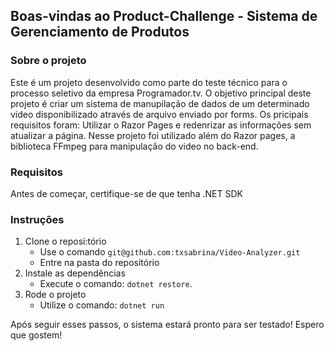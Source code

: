 ## Boas-vindas ao Product-Challenge - Sistema de Gerenciamento de Produtos

### Sobre o projeto 
Este é um projeto desenvolvido como parte do teste técnico para o processo seletivo da empresa Programador.tv. O objetivo principal deste projeto é criar um sistema de manupilação de dados de um determinado video disponibilizado através de arquivo enviado por forms. Os pricipais requisitos foram: Utilizar o Razor Pages e redenrizar as informações sem atualizar a página.
Nesse projeto foi utilizado além do Razor pages, a biblioteca FFmpeg para manipulação do video no back-end.


### Requisitos
Antes de começar, certifique-se de que tenha .NET SDK

### Instruções

1. Clone o reposi:tório
   - Use o comando `git@github.com:txsabrina/Video-Analyzer.git`
   - Entre na pasta do repositório
2. Instale as dependências
   - Execute o comando: `dotnet restore`.
3. Rode o projeto
   - Utilize o comando: `dotnet run`

Após seguir esses passos, o sistema estará pronto para ser testado!
Espero que gostem!

